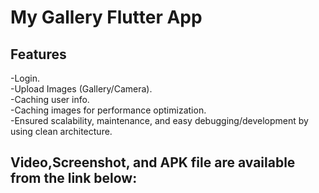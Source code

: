 # My Gallery Flutter App<br>

## Features<br>
-Login.<br>
-Upload Images (Gallery/Camera).<br>
-Caching user info.<br>
-Caching images for performance optimization.<br>
-Ensured scalability, maintenance, and easy debugging/development by using clean architecture.<be>

## Video,Screenshot, and APK file are available from the link below:<be>



